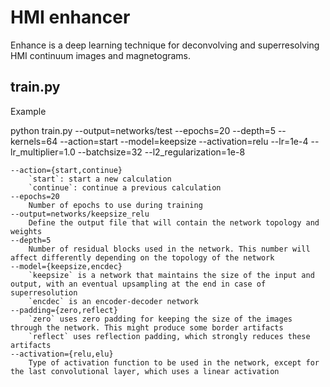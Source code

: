 # HMI enhancer
Enhance is a deep learning technique for deconvolving and superresolving HMI continuum images and magnetograms.

train.py
--------

Example

python train.py --output=networks/test --epochs=20 --depth=5 --kernels=64 --action=start --model=keepsize --activation=relu --lr=1e-4 --lr_multiplier=1.0 --batchsize=32 --l2_regularization=1e-8

    --action={start,continue}
        `start`: start a new calculation
        `continue`: continue a previous calculation
    --epochs=20
        Number of epochs to use during training
    --output=networks/keepsize_relu 
        Define the output file that will contain the network topology and weights
    --depth=5
        Number of residual blocks used in the network. This number will affect differently depending on the topology of the network
    --model={keepsize,encdec}
        `keepsize` is a network that maintains the size of the input and output, with an eventual upsampling at the end in case of superresolution
        `encdec` is an encoder-decoder network
    --padding={zero,reflect}
        `zero` uses zero padding for keeping the size of the images through the network. This might produce some border artifacts 
        `reflect` uses reflection padding, which strongly reduces these artifacts
    --activation={relu,elu}
        Type of activation function to be used in the network, except for the last convolutional layer, which uses a linear activation